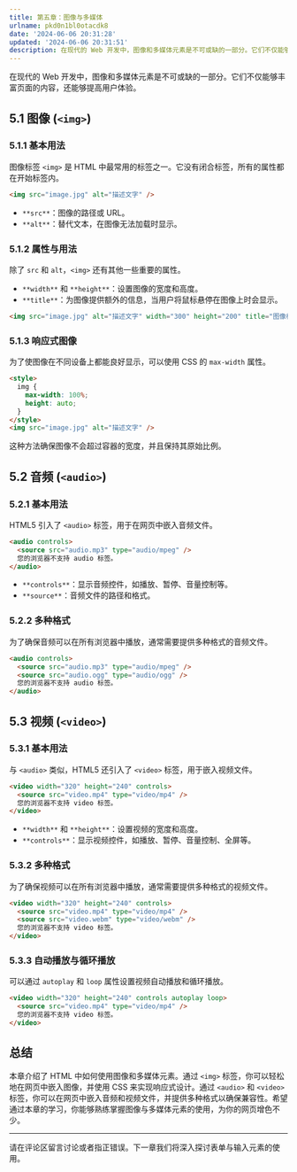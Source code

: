 ```yaml
---
title: 第五章：图像与多媒体
urlname: pkd0n1bl0otacdk8
date: '2024-06-06 20:31:28'
updated: '2024-06-06 20:31:51'
description: 在现代的 Web 开发中，图像和多媒体元素是不可或缺的一部分。它们不仅能够丰富页面的内容，还能够提高用户体验。5.1 图像 (<img>)5.1.1 基本用法图像标签 <img> 是 HTML 中最常用的标签之一。它没有闭合标签，所有的属性都在开始标签内。<img src="image.jpg...
---
```

在现代的 Web 开发中，图像和多媒体元素是不可或缺的一部分。它们不仅能够丰富页面的内容，还能够提高用户体验。

## 5.1 图像 (`<img>`)

### 5.1.1 基本用法

图像标签 `<img>` 是 HTML 中最常用的标签之一。它没有闭合标签，所有的属性都在开始标签内。

```html
<img src="image.jpg" alt="描述文字" />
```

- `**src**`：图像的路径或 URL。
- `**alt**`：替代文本，在图像无法加载时显示。

### 5.1.2 属性与用法

除了 `src` 和 `alt`，`<img>` 还有其他一些重要的属性。

- `**width**` 和 `**height**`：设置图像的宽度和高度。
- `**title**`：为图像提供额外的信息，当用户将鼠标悬停在图像上时会显示。

```html
<img src="image.jpg" alt="描述文字" width="300" height="200" title="图像标题" />
```

### 5.1.3 响应式图像

为了使图像在不同设备上都能良好显示，可以使用 CSS 的 `max-width` 属性。

```html
<style>
  img {
    max-width: 100%;
    height: auto;
  }
</style>
<img src="image.jpg" alt="描述文字" />
```

这种方法确保图像不会超过容器的宽度，并且保持其原始比例。

## 5.2 音频 (`<audio>`)

### 5.2.1 基本用法

HTML5 引入了 `<audio>` 标签，用于在网页中嵌入音频文件。

```html
<audio controls>
  <source src="audio.mp3" type="audio/mpeg" />
  您的浏览器不支持 audio 标签。
</audio>
```

- `**controls**`：显示音频控件，如播放、暂停、音量控制等。
- `**source**`：音频文件的路径和格式。

### 5.2.2 多种格式

为了确保音频可以在所有浏览器中播放，通常需要提供多种格式的音频文件。

```html
<audio controls>
  <source src="audio.mp3" type="audio/mpeg" />
  <source src="audio.ogg" type="audio/ogg" />
  您的浏览器不支持 audio 标签。
</audio>
```

## 5.3 视频 (`<video>`)

### 5.3.1 基本用法

与 `<audio>` 类似，HTML5 还引入了 `<video>` 标签，用于嵌入视频文件。

```html
<video width="320" height="240" controls>
  <source src="video.mp4" type="video/mp4" />
  您的浏览器不支持 video 标签。
</video>
```

- `**width**` 和 `**height**`：设置视频的宽度和高度。
- `**controls**`：显示视频控件，如播放、暂停、音量控制、全屏等。

### 5.3.2 多种格式

为了确保视频可以在所有浏览器中播放，通常需要提供多种格式的视频文件。

```html
<video width="320" height="240" controls>
  <source src="video.mp4" type="video/mp4" />
  <source src="video.webm" type="video/webm" />
  您的浏览器不支持 video 标签。
</video>
```

### 5.3.3 自动播放与循环播放

可以通过 `autoplay` 和 `loop` 属性设置视频自动播放和循环播放。

```html
<video width="320" height="240" controls autoplay loop>
  <source src="video.mp4" type="video/mp4" />
  您的浏览器不支持 video 标签。
</video>
```

## 总结

本章介绍了 HTML 中如何使用图像和多媒体元素。通过 `<img>` 标签，你可以轻松地在网页中嵌入图像，并使用 CSS 来实现响应式设计。通过 `<audio>` 和 `<video>` 标签，你可以在网页中嵌入音频和视频文件，并提供多种格式以确保兼容性。希望通过本章的学习，你能够熟练掌握图像与多媒体元素的使用，为你的网页增色不少。

---

请在评论区留言讨论或者指正错误。下一章我们将深入探讨表单与输入元素的使用。
